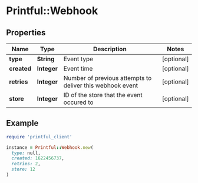 # Printful::Webhook

## Properties

| Name | Type | Description | Notes |
| ---- | ---- | ----------- | ----- |
| **type** | **String** | Event type | [optional] |
| **created** | **Integer** | Event time | [optional] |
| **retries** | **Integer** | Number of previous attempts to deliver this webhook event | [optional] |
| **store** | **Integer** | ID of the store that the event occured to | [optional] |

## Example

```ruby
require 'printful_client'

instance = Printful::Webhook.new(
  type: null,
  created: 1622456737,
  retries: 2,
  store: 12
)
```

